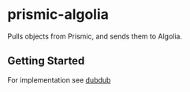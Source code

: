 # prismic-algolia

Pulls objects from Prismic, and sends them to Algolia.

## Getting Started

For implementation see [dubdub](https://github.com/volusiondx/dubdub.git#develop)
